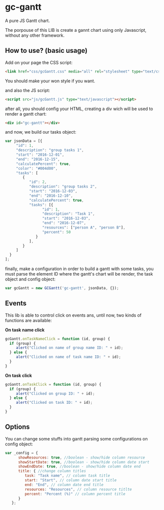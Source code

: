# gc-gantt
A pure JS Gantt chart.

The porpouse of this LIB is create a gannt chart using only Javascript, without any other framework.

## How to use? (basic usage)

Add on your page the CSS script:
```html
<link href="css/gcGantt.css" media="all" rel="stylesheet" type="text/css" />
```
You should make your won style if you want.

and also the JS script:
```html
<script src="js/gcGantt.js" type="text/javascript"></script>
```
after all, you should config your HTML, creating a div wich will be used to render a gantt chart:
```html
<div id="gc-gantt"></div>
```
and now, we build our tasks object:
```js
var jsonData = [{
     "id": 1,
     "description": "group tasks 1",
     "start": "2016-12-01",
     "end": "2016-12-15",
     "calculatePercent": true,
     "color": "#004d00",
     "tasks": [
        {
           "id": 2,
           "description": "group tasks 2",
           "start": "2016-12-03",
           "end": "2016-12-10",
           "calculatePercent": true,
           "tasks": [{
                 "id": 1,
                 "description": "Task 1",
                 "start": "2016-12-03",
                 "end": "2016-12-07",
                 "resources": ["person A", "person B"],
                 "percent": 50
              }
           ],
        }
     ]
  }
];
```
finally, make a configuration in order to build a gantt with some tasks, you must parse the element ID where the gantt's chart will be render, the task object and config object:
```js
var gcGantt = new GCGantt('gc-gantt', jsonData, {});
```
## Events
This lib is able to control click on events ans, until now, two kinds of functions are available:

**On task name click**
```js
gcGantt.onTaskNameClick = function (id, group) {
  if (group) {
     alert("Clicked on name of group name ID: " + id);
  } else {
     alert("Clicked on name of task name ID: " + id);
  }
}
```
**On task click**
```js
gcGantt.onTaskClick = function (id, group) {
  if (group) {
     alert("Clicked on group ID: " + id);
  } else {
     alert("Clicked on task ID: " + id);
  }
}
```
## Options
You can change some stuffs into gantt parsing some configurations on config object:
```js
var _config = {
      showResources: true, //boolean - show/hide column resource
      showStartDate: true, //boolean - show/hide column date start
      showEndDate: true, //boolean - show/hide column date end
      title: { //change column titles
         task: "Task name", // column task title
         start: "Start", // column date start title
         end: "End", // column date end title
         resources: "Resources", // column resource titlte
         percent: "Percent (%)" // column percent title
      }
   };
```
